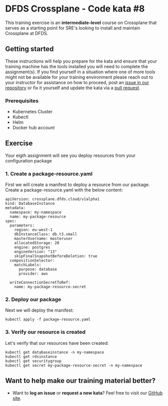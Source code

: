 DFDS Crossplane - Code kata #8
======================================

This training exercise is an **intermediate-level** course on Crossplane that serves as a starting point for SRE's looking to install and maintain Crossplane at DFDS.

## Getting started
These instructions will help you prepare for the kata and ensure that your training machine has the tools installed you will need to complete the assignment(s). If you find yourself in a situation where one of more tools might not be available for your training environment please reach out to your instructor for assistance on how to proceed, post an [issue in our repository](https://github.com/dfds/dojo/issues) or fix it yourself and update the kata via a [pull request](https://github.com/dfds/dojo/pulls).

### Prerequisites
* Kubernetes Cluster
* Kubectl
* Helm
* Docker hub account

## Exercise
Your eigth assignment will see you deploy resources from your configuration package

### 1. Create a package-resource.yaml

First we will create a manifest to deploy a resource from our package. Create a package-resource.yaml with the below content:

```
apiVersion: crossplane.dfds.cloud/v1alpha1
kind: DatabaseInstance
metadata:
  namespace: my-namespace
  name: my-package-resource
spec:
  parameters:
    region: eu-west-1
    dbInstanceClass: db.t3.small
    masterUsername: masteruser
    allocatedStorage: 20
    engine: postgres
    engineVersion: "13"
    skipFinalSnapshotBeforeDeletion: true
  compositionSelector:
    matchLabels:
      purpose: database
      provider: aws
  
  writeConnectionSecretToRef:
    name: my-package-resource-secret
```

### 2. Deploy our package

Next we will deploy the manifest:

```
kubectl apply -f package-resource.yaml
```

### 3. Verify our resource is created

Let's verify that our resources have been created:

```
kubectl get databaseinstance -n my-namespace
kubectl get rdsinstance
kubectl get securitygroup
kubectl get secret my-package-resource-secret -n my-namespace
```


## Want to help make our training material better?
 * Want to **log an issue** or **request a new kata**? Feel free to visit our [GitHub site](https://github.com/dfds/dojo/issues).